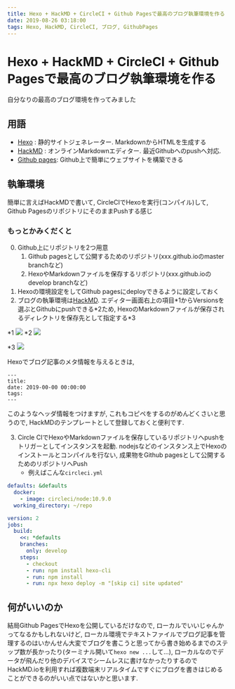 ```yaml
---
title: Hexo + HackMD + CircleCI + Github Pagesで最高のブログ執筆環境を作る
date: 2019-08-26 03:18:00
tags: Hexo, HackMD, CircleCI, ブログ, GithubPages
---
```



# Hexo + HackMD + CircleCI + Github Pagesで最高のブログ執筆環境を作る

自分なりの最高のブログ環境を作ってみました

## 用語
* [Hexo](https://hexo.io/)
: 静的サイトジェネレーター. MarkdownからHTMLを生成する
* [HackMD](https://hackmd.io/)
: オンラインMarkdownエディター. 最近Githubへのpushへ対応.
* [Github pages](https://pages.github.com/): Github上で簡単にウェブサイトを構築できる

## 執筆環境
簡単に言えばHackMDで書いて, CircleCIでHexoを実行(コンパイル)して, Github PagesのリポジトリにそのままPushする感じ

### もっとかみくだくと
0. Github上にリポジトリを2つ用意
    1. Github pagesとして公開するためのリポジトリ(xxx.github.ioのmaster branchなど)
    2. HexoやMarkdownファイルを保存するリポジトリ(xxx.github.ioのdevelop branchなど)
1. Hexoの環境設定をしてGithub pagesにdeployできるように設定しておく
2. ブログの執筆環境は[HackMD](https://hackmd.io/). エディター画面右上の項目\*1からVersionsを選ぶとGithubにpushできる*2ため, HexoのMarkdownファイルが保存されるディレクトリを保存先として指定する\*3

\*1
 ![](https://i.imgur.com/E9LnSYB.png)
\*2
![](https://i.imgur.com/lpmJyfj.png)

\*3
![](https://i.imgur.com/O0t4gdS.png)

Hexoでブログ記事のメタ情報を与えるときは, 

```
---
title: 
date: 2019-00-00 00:00:00
tags:
---
```

このようなヘッダ情報をつけますが, これもコピペをするのがめんどくさいと思うので, HackMDのテンプレートとして登録しておくと便利です.

3. Circle CIでHexoやMarkdownファイルを保存しているリポジトリへpushをトリガーとしてインスタンスを起動. nodejsなどのインスタンス上でHexoのインストールとコンパイルを行ない, 成果物をGithub pagesとして公開するためのリポジトリへPush
    * 例えばこんな`circleci.yml`

```circleci.yml
defaults: &defaults
  docker:
    - image: circleci/node:10.9.0
  working_directory: ~/repo

version: 2
jobs:
  build:
    <<: *defaults
    branches:
      only: develop
    steps:
      - checkout
      - run: npm install hexo-cli
      - run: npm install
      - run: npx hexo deploy -m "[skip ci] site updated"

```

## 何がいいのか
結局Github PagesでHexoを公開しているだけなので, ローカルでいいじゃんかってなるかもしれないけど, ローカル環境でテキストファイルでブログ記事を管理するのはいかんせん大変でブログを書こうと思ってから書き始めるまでのステップ数が長かったり(ターミナル開いて`hexo new ...`して...), ローカルなのでデータが飛んだり他のデバイスでシームレスに書けなかったりするのでHackMD.ioを利用すれば複数端末リアルタイムですぐにブログを書きはじめることができるのがいい点ではないかと思います.
